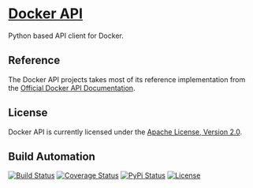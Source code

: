 # [Docker API](http://docker-api.hive.pt)

Python based API client for Docker.

## Reference

The Docker API projects takes most of its reference implementation from the [Official Docker API Documentation](https://docs.docker.com/engine/api/latest).

## License

Docker API is currently licensed under the [Apache License, Version 2.0](http://www.apache.org/licenses/).

## Build Automation

[![Build Status](https://travis-ci.com/hivesolutions/docker_api.svg?branch=master)](https://travis-ci.com/hivesolutions/docker_api)
[![Coverage Status](https://coveralls.io/repos/hivesolutions/rancher_api/badge.svg?branch=master)](https://coveralls.io/r/hivesolutions/docker_api?branch=master)
[![PyPi Status](https://img.shields.io/pypi/v/docker_api.svg)](https://pypi.python.org/pypi/docker_api)
[![License](https://img.shields.io/badge/license-Apache%202.0-blue.svg)](https://www.apache.org/licenses/)
